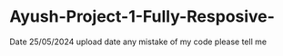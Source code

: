 # Ayush-Project-1-Fully-Resposive-
Date 25/05/2024 upload date any mistake of my code please tell me 
